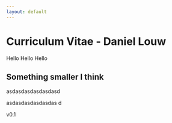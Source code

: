 ```yaml
---
layout: default
---
```


# Curriculum Vitae - Daniel Louw


Hello Hello Hello

## Something smaller I think


asdasdasdasdasdasd






asdasdasdasdasdas
d


v0.1



